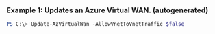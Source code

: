 ### Example 1: Updates an Azure Virtual WAN. (autogenerated)
```powershell
PS C:\> Update-AzVirtualWan -AllowVnetToVnetTraffic $false
```

